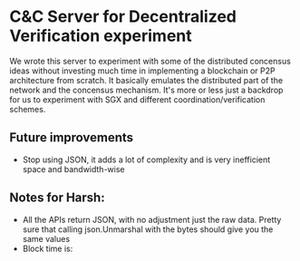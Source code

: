 # C&C Server for Decentralized Verification experiment

We wrote this server to experiment with some of the distributed concensus ideas without investing much time in implementing a blockchain or P2P architecture from scratch.
It basically emulates the distributed part of the network and the concensus mechanism. 
It's more or less just a backdrop for us to experiment with SGX and different coordination/verification schemes.

## Future improvements
- Stop using JSON, it adds a lot of complexity and is very inefficient space and bandwidth-wise

## Notes for Harsh:
- All the APIs return JSON, with no adjustment just the raw data. Pretty sure that calling json.Unmarshal with the bytes should give you the same values
- Block time is: 
